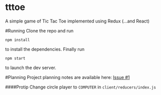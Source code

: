 # tttoe
A simple game of Tic Tac Toe implemented using Redux (...and React)

#Running
Clone the repo and run
```
npm install
```
to install the dependencies.
Finally run
```
npm start
```
to launch the dev server.

#Planning
Project planning notes are available here:
[Issue #1](https://github.com/danekszy/tttoe/issues/1)

####Protip
Change circle player to `COMPUTER` in `client/reducers/index.js`
